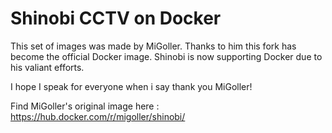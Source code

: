 # Shinobi CCTV on Docker

This set of images was made by MiGoller. Thanks to him this fork has become the official Docker image. Shinobi is now supporting Docker due to his valiant efforts.

I hope I speak for everyone when i say thank you MiGoller!

Find MiGoller's original image here : https://hub.docker.com/r/migoller/shinobi/